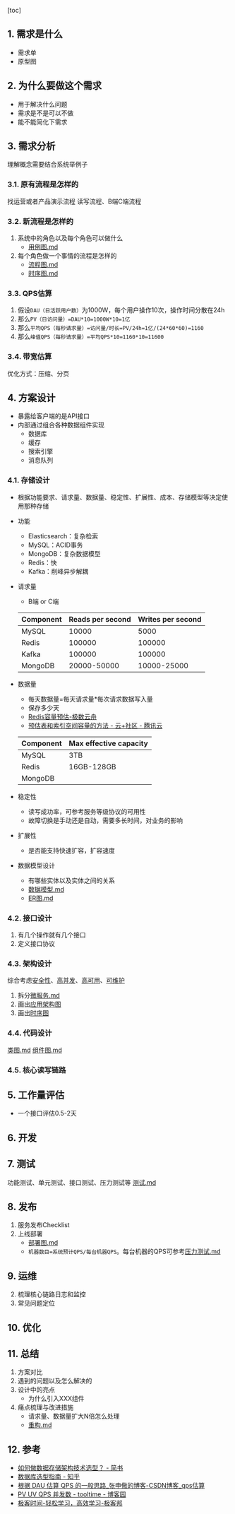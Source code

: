[toc]



## 1. 需求是什么
- 需求单
- 原型图
## 2. 为什么要做这个需求
- 用于解决什么问题
- 需求是不是可以不做
- 能不能简化下需求

## 3. 需求分析
理解概念需要结合系统举例子
### 3.1. 原有流程是怎样的
找运营或者产品演示流程
读写流程、B端C端流程
### 3.2. 新流程是怎样的
1. 系统中的角色以及每个角色可以做什么
    - [用例图.md](../Software_Engineering/建模/用例图.md)
2. 每个角色做一个事情的流程是怎样的
    - [流程图.md](../Software_Engineering/建模/流程图.md)
    - [时序图.md](../Software_Engineering/建模/时序图.md)
### 3.3. QPS估算
1. 假设`DAU（日活跃用户数）`为1000W，每个用户操作10次，操作时间分散在24h
2. 那么`PV（日访问量）=DAU*10=1000W*10=1亿`
3. 那么`平均QPS（每秒请求量）=访问量/时长=PV/24h=1亿/(24*60*60)=1160`
4. 那么`峰值QPS（每秒请求量）=平均QPS*10=1160*10=11600`

### 3.4. 带宽估算

优化方式：压缩、分页

## 4. 方案设计
- 暴露给客户端的是API接口
- 内部通过组合各种数据组件实现
    - 数据库
    - 缓存
    - 搜索引擎
    - 消息队列


### 4.1. 存储设计

- 根据功能要求、请求量、数据量、稳定性、扩展性、成本、存储模型等决定使用那种存储
- 功能
    - Elasticsearch：复杂检索
    - MySQL：ACID事务
    - MongoDB：复杂数据模型
    - Redis：快
    - Kafka：削峰异步解耦
- 请求量
    - B端 or C端
    
    |   Component   | Reads per second | Writes per second |
    | ------------- | ---------------- | ----------------- |
    | MySQL         | 10000            | 5000              |
    | Redis         | 100000           | 100000            |
    | Kafka | 100000           | 100000            |
    | MongoDB         | 20000-50000      | 10000-25000       |
- 数据量
    - 每天数据量=每天请求量*每次请求数据写入量
    - 保存多少天
    - [Redis容量预估\-极数云舟](http://www.redis.cn/redis_memory/)
    - [预估表和索引空间容量的方法 \- 云\+社区 \- 腾讯云](https://cloud.tencent.com/developer/article/1389162)
    
    |     Component     | Max effective capacity |
    | ----------------- | ---------------------- |
    | MySQL             | 3TB                    |
    | Redis | 16GB-128GB             |
    | MongoDB             |                        |
- 稳定性
    - 读写成功率，可参考服务等级协议的可用性
    - 故障切换是手动还是自动，需要多长时间，对业务的影响
- 扩展性
    - 是否能支持快速扩容，扩容速度
- 数据模型设计
    - 有哪些实体以及实体之间的关系
    - [数据模型.md](数据模型.md)
    - [ER图.md](../Software_Engineering/建模/ER图.md)
### 4.2. 接口设计
1. 有几个操作就有几个接口
2. 定义接口协议


### 4.3. 架构设计
综合考虑[安全性](../Safe/安全.md)、[高并发](如何设计高并发系统.md)、[高可用](如何设计高可用系统.md)、[可维护](如何设计可维护系统.md)

1. 拆分[微服务.md](../Software_Engineering/Architecture/架构模式/微服务/微服务.md)
2. 画出[应用架构图](../Software_Engineering/建模/架构图.md)
3. 画出[时序图](../Software_Engineering/建模/时序图.md)

### 4.4. 代码设计
[类图.md](../Software_Engineering/建模/类图.md)
[组件图.md](../Software_Engineering/建模/组件图.md)
### 4.5. 核心读写链路
## 5. 工作量评估
- 一个接口评估0.5-2天
## 6. 开发


## 7. 测试
功能测试、单元测试、接口测试、压力测试等
[测试.md](../Test/测试.md)


## 8. 发布
1. 服务发布Checklist
2. 上线部署
    - [部署图.md](建模/部署图.md)
    - `机器数目=系统预计QPS/每台机器QPS`。每台机器的QPS可参考[压力测试.md](../Test/压力测试.md)

## 9. 运维
2. 梳理核心链路日志和监控
3. 常见问题定位
## 10. 优化

## 11. 总结

1. 方案对比
2. 遇到的问题以及怎么解决的
3. 设计中的亮点
    - 为什么引入XXX组件
3. 痛点梳理与改进措施
    - 请求量、数据量扩大N倍怎么处理
    - [重构.md](重构.md)
## 12. 参考
- [如何做数据存储架构技术选型？ \- 简书](https://www.jianshu.com/p/1bf6745f8bf6)
- [数据库选型指南 \- 知乎](https://zhuanlan.zhihu.com/p/81776428)
- [根据 DAU 估算 QPS 的一般思路\_张申傲的博客\-CSDN博客\_qps估算](https://blog.csdn.net/weixin_34452850/article/details/118929761)
- [PV UV QPS 并发数 \- tooltime \- 博客园](https://www.cnblogs.com/insane-Mr-Li/p/10793752.html)
- [极客时间\-轻松学习，高效学习\-极客邦](https://time.geekbang.org/comment/nice/8942)